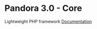 # Pandora 3.0 - Core
Lightweight PHP framework
[Documentation](https://nescafe62.github.io/pandora3)
